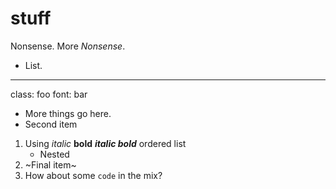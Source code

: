 # stuff

Nonsense.
More _Nonsense_.

* List.
---
class: foo
font: bar


* More  things go here.
* Second item

1. Using *italic* **bold** ***italic bold*** ordered list
    - Nested
2. ~Final item~
3. How about some `code` in the mix?


